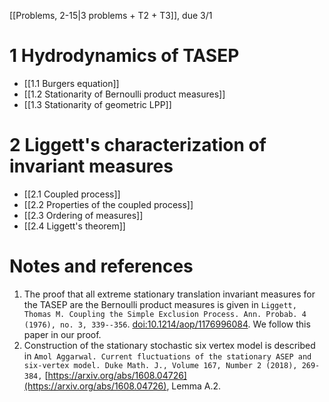 [[Problems, 2-15|3 problems + T2 + T3]], due 3/1

# 1 Hydrodynamics of TASEP

- [[1.1 Burgers equation]]
- [[1.2 Stationarity of Bernoulli product measures]]
- [[1.3 Stationarity of geometric LPP]]

# 2 Liggett's characterization of invariant measures

- [[2.1 Coupled process]]
- [[2.2 Properties of the coupled process]]
- [[2.3 Ordering of measures]]
- [[2.4 Liggett's theorem]]


# Notes and references

1. The proof that all extreme stationary translation invariant measures for the TASEP are the Bernoulli product measures is given in ```Liggett, Thomas M. Coupling the Simple Exclusion Process. Ann. Probab. 4 (1976), no. 3, 339--356```. [doi:10.1214/aop/1176996084](https://projecteuclid.org/euclid.aop/1176996084). We follow this paper in our proof.
2. Construction of the stationary stochastic six vertex model is described in ```Amol Aggarwal. Current fluctuations of the stationary ASEP and six-vertex model. Duke Math. J., Volume 167, Number 2 (2018), 269-384,``` [https://arxiv.org/abs/1608.04726](https://arxiv.org/abs/1608.04726), Lemma A.2.


